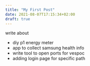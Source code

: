 ```yaml
---
title: "My First Post"
date: 2021-08-07T17:15:34+02:00
draft: true
---
```


write about 
- diy p1 energy meter
- app to collect samsung health info
- write tool to open ports for vespoc 
- adding login page for specific path
